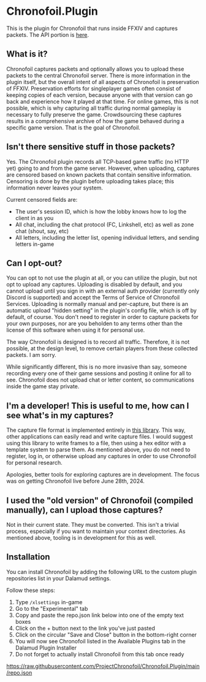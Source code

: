 # Chronofoil.Plugin

This is the plugin for Chronofoil that runs inside FFXIV and captures packets.
The API portion is [here](https://github.com/ProjectChronofoil/Chronofoil.Web).

## What is it?

Chronofoil captures packets and optionally allows you to upload these packets to the central Chronofoil server.
There is more information in the plugin itself, but the overall intent of all aspects of Chronofoil is preservation
of FFXIV. Preservation efforts for singleplayer games often consist of keeping copies of each version, because anyone
with that version can go back and experience how it played at that time. For online games, this is not possible, which
is why capturing all traffic during normal gameplay is necessary to fully preserve the game. Crowdsourcing these
captures results in a comprehensive archive of how the game behaved during a specific game version. That is the
goal of Chronofoil.

## Isn't there sensitive stuff in those packets?

Yes. The Chronofoil plugin records all TCP-based game traffic (no HTTP yet) going to and from the game server. However,
when uploading, captures are censored based on known packets that contain sensitive information. Censoring is done by the plugin
before uploading takes place; this information never leaves your system.

Current censored fields are:
- The user's session ID, which is how the lobby knows how to log the client in as you
- All chat, including the chat protocol (FC, Linkshell, etc) as well as zone chat (shout, say, etc)
- All letters, including the letter list, opening individual letters, and sending letters in-game

## Can I opt-out?

You can opt to not use the plugin at all, or you can utilize the plugin, but not opt to upload any captures. Uploading
is disabled by default, and you cannot upload until you sign in with an external auth provider (currently only Discord is supported)
and accept the Terms of Service of Chronofoil Services. Uploading is normally manual and per-capture, but there is an automatic
upload "hidden setting" in the plugin's config file, which is off by default, of course. You don't need to register in
order to capture packets for your own purposes, nor are you beholden to any terms other than the license of this software when using it for personal use.

The way Chronofoil is designed is to record all traffic. Therefore, it is not possible, at the design level, to remove certain
players from these collected packets. I am sorry.

While significantly different, this is no more invasive than say, someone recording every one of their game sessions and posting it 
online for all to see. Chronofoil does not upload chat or letter content, so communications inside the game stay private.

## I'm a developer! This is useful to me, how can I see what's in my captures?

The capture file format is implemented entirely in [this library](https://github.com/ProjectChronofoil/Chronofoil.CaptureFile). This way,
other applications can easily read and write capture files. I would suggest using this library to write frames to a file,
then using a hex editor with a template system to parse them. As mentioned above, you do not need to register, log in, or otherwise
upload any captures in order to use Chronofoil for personal research.

Apologies, better tools for exploring captures are in development. The focus was on getting Chronofoil live before June 28th, 2024.

## I used the "old version" of Chronofoil (compiled manually), can I upload those captures?

Not in their current state. They must be converted. This isn't a trivial process, especially if you want to maintain your context directories.
As mentioned above, tooling is in development for this as well.

## Installation
You can install Chronofoil by adding the following URL to the custom plugin repositories list in your Dalamud settings.

Follow these steps:

1. Type `/xlsettings` in-game
2. Go to the "Experimental" tab
3. Copy and paste the repo.json link below into one of the empty text boxes
4. Click on the + button next to the link you've just pasted
5. Click on the circular "Save and Close" button in the bottom-right corner
6. You will now see Chronofoil listed in the Available Plugins tab in the Dalamud Plugin Installer
7. Do not forget to actually install Chronofoil from this tab once ready

https://raw.githubusercontent.com/ProjectChronofoil/Chronofoil.Plugin/main/repo.json